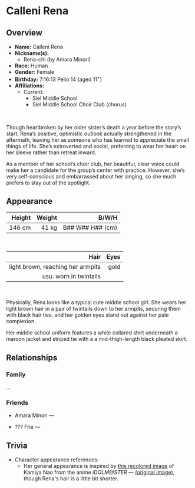 # Calleni Rena

## Overview

- **Name:** Calleni Rena
- **Nickname(s):**
  - Rena-chi (by Amara Minori)
- **Race:** Human
- **Gender:** Female
- **Birthday:** 7:16:13 Pelio 14 (aged 11$^+$)
- **Affiliations:**
  - Current:
    - Siel Middle School
    - Siel Middle School Choir Club (chorus)

&nbsp;

Though heartbroken by her older sister’s death a year before the story’s start, Rena’s positive, optimistic outlook actually strengthened in the aftermath, leaving her as someone who has learned to appreciate the small things of life. She’s extroverted and social, preferring to wear her heart on her sleeve rather than retreat inward.

As a member of her school’s choir club, her beautiful, clear voice could make her a candidate for the group’s center with practice. However, she’s very self-conscious and embarrassed about her singing, so she much prefers to stay out of the spotlight.

## Appearance

| Height | Weight |                  B/W/H |
| -----: | -----: | ---------------------: |
| 146 cm |  41 kg | B\#\# W\#\# H\#\# (cm) |

&nbsp;

|                              Hair | Eyes |
| --------------------------------: | ---: |
| light brown, reaching her armpits | gold |
|            usu. worn in twintails |      |

&nbsp;

Physically, Rena looks like a typical cute middle school girl. She wears her light brown hair in a pair of twintails down to her armpits, securing them with black hair ties, and her golden eyes stand out against her pale complexion.

Her middle school uniform features a white collared shirt underneath a maroon jacket and striped tie with a a mid-thigh-length black pleated skirt.

## Relationships

### Family

...

### Friends

- Amara Minori — 

- ??? Fria — 

## Trivia

- Character appearance references:
  - Her general appearance is inspired by [this recolored image](./references/calleni-rena-01.png) of Kamiya Nao from the anime *iDOLM@STER* — [(original image)](https://www.wallpapermaiden.com/wallpaper/5995/the-idolmaster-kamiya-nao-red-eyes-brown-hair-twintails), though Rena's hair is a little bit shorter.